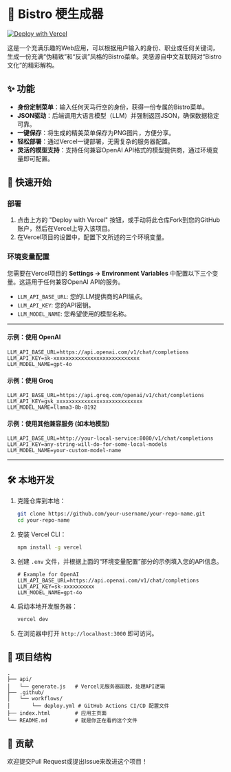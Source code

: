 # 🌿 Bistro 梗生成器

[![Deploy with Vercel](https://vercel.com/button)](https://vercel.com/new/clone?repository-url=https%3A%2F%2Fgithub.com%2Fyour-username%2Fyour-repo-name)

这是一个充满乐趣的Web应用，可以根据用户输入的身份、职业或任何关键词，生成一份充满“伪精致”和“反讽”风格的Bistro菜单。灵感源自中文互联网对“Bistro文化”的精彩解构。

## ✨ 功能

- **身份定制菜单**：输入任何天马行空的身份，获得一份专属的Bistro菜单。
- **JSON驱动**：后端调用大语言模型（LLM）并强制返回JSON，确保数据稳定可靠。
- **一键保存**：将生成的精美菜单保存为PNG图片，方便分享。
- **轻松部署**：通过Vercel一键部署，无需复杂的服务器配置。
- **灵活的模型支持**：支持任何兼容OpenAI API格式的模型提供商，通过环境变量即可配置。

## 🚀 快速开始

### 部署

1.  点击上方的 "Deploy with Vercel" 按钮，或手动将此仓库Fork到您的GitHub账户，然后在Vercel上导入该项目。
2.  在Vercel项目的设置中，配置下文所述的三个环境变量。

### 环境变量配置

您需要在Vercel项目的 **Settings -> Environment Variables** 中配置以下三个变量。这适用于任何兼容OpenAI API的服务。

- `LLM_API_BASE_URL`: 您的LLM提供商的API端点。
- `LLM_API_KEY`: 您的API密钥。
- `LLM_MODEL_NAME`: 您希望使用的模型名称。

---

#### 示例：使用 OpenAI

```
LLM_API_BASE_URL=https://api.openai.com/v1/chat/completions
LLM_API_KEY=sk-xxxxxxxxxxxxxxxxxxxxxxxxxxxx
LLM_MODEL_NAME=gpt-4o
```

#### 示例：使用 Groq

```
LLM_API_BASE_URL=https://api.groq.com/openai/v1/chat/completions
LLM_API_KEY=gsk_xxxxxxxxxxxxxxxxxxxxxxxxxxxx
LLM_MODEL_NAME=llama3-8b-8192
```

#### 示例：使用其他兼容服务 (如本地模型)

```
LLM_API_BASE_URL=http://your-local-service:8080/v1/chat/completions
LLM_API_KEY=any-string-will-do-for-some-local-models
LLM_MODEL_NAME=your-custom-model-name
```

---

## 🛠️ 本地开发

1.  克隆仓库到本地：
    ```bash
    git clone https://github.com/your-username/your-repo-name.git
    cd your-repo-name
    ```

2.  安装 Vercel CLI：
    ```bash
    npm install -g vercel
    ```

3.  创建 `.env` 文件，并根据上面的“环境变量配置”部分的示例填入您的API信息。
    ```.env
    # Example for OpenAI
    LLM_API_BASE_URL=https://api.openai.com/v1/chat/completions
    LLM_API_KEY=sk-xxxxxxxxxx
    LLM_MODEL_NAME=gpt-4o
    ```

4.  启动本地开发服务器：
    ```bash
    vercel dev
    ```

5.  在浏览器中打开 `http://localhost:3000` 即可访问。

## 📁 项目结构

```
.
├── api/
│   └── generate.js   # Vercel无服务器函数，处理API逻辑
├── .github/
│   └── workflows/
│       └── deploy.yml # GitHub Actions CI/CD 配置文件
├── index.html        # 应用主页面
└── README.md         # 就是你正在看的这个文件
```

## 🤝 贡献

欢迎提交Pull Request或提出Issue来改进这个项目！
